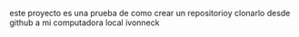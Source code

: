 este proyecto es una prueba de como crear un repositorioy clonarlo desde github a mi computadora local
ivonneck